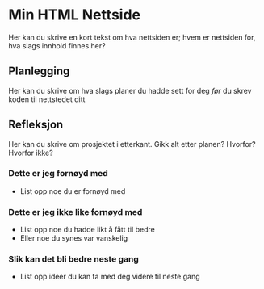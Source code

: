 # Min HTML Nettside
Her kan du skrive en kort tekst om hva nettsiden er; hvem er nettsiden for, hva slags innhold finnes her?

## Planlegging
Her kan du skrive om hva slags planer du hadde sett for deg *før* du skrev koden til nettstedet ditt

## Refleksjon
Her kan du skrive om prosjektet i etterkant. Gikk alt etter planen? Hvorfor? Hvorfor ikke?

### Dette er jeg fornøyd med
- List opp noe du er fornøyd med

### Dette er jeg ikke like fornøyd med
- List opp noe du hadde likt å fått til bedre
- Eller noe du synes var vanskelig

### Slik kan det bli bedre neste gang
- List opp ideer du kan ta med deg videre til neste gang
